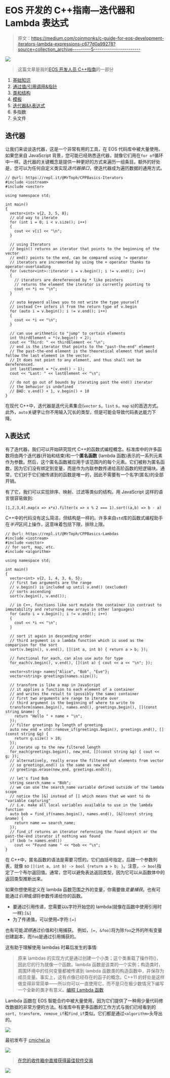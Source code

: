 # EOS 开发的 C++指南—迭代器和 Lambda 表达式

> 原文：<https://medium.com/coinmonks/c-guide-for-eos-development-iterators-lambda-expressions-c677d0a99278?source=collection_archive---------5----------------------->

![](img/7d4420f404ca3d1bb1e93313989c87a1.png)

> 这篇文章是我的[EOS 开发人员 C++指南](https://cmichel.io/categories/learneos)的一部分

1.  [基础知识](https://cmichel.io/cpp-guide-for-eos-development-basics/)
2.  [通过值/引用调用&指针](https://cmichel.io/cpp-guide-for-eos-development-call-by-value-reference/)
3.  [类和结构](https://cmichel.io/cpp-guide-for-eos-development-classes-and-structs/)
4.  [模板](https://cmichel.io/cpp-guide-for-eos-development-templates)
5.  [迭代器&λ表达式](https://cmichel.io/cpp-guide-for-eos-development-iterators-lambda-expressions)
6.  多指数
7.  头文件

## 迭代器

让我们来谈谈迭代器，这是一个非常有用的工具，在 EOS 代码库中被大量使用。如果您来自 JavaScript 背景，您可能已经熟悉迭代器，就像它们用在`for of`循环中一样。迭代器的关键概念是提供一种更好的方式来遍历一组条目。额外的好处是，您可以为任何自定义类实现*迭代器接口*，使迭代器成为遍历数据的通用方式。

```
// @url: https://repl.it/@MrToph/CPPBasics-Iterators
#include <iostream>
#include <vector>

using namespace std;

int main()
{
  vector<int> v{2, 3, 5, 8};
  // old way to iterate
  for (int i = 0; i < v.size(); i++)
  {
    cout << v[i] << "\n";
  }

  // using Iterators
  // begin() returns an iterator that points to the beginning of the vector
  // end() points to the end, can be compared using != operator
  // iterators are incremented by using the + operator thanks to operator-overloading
  for (vector<int>::iterator i = v.begin(); i != v.end(); i++)
  {
    // iterators are dereferenced by * like pointers
    // returns the element the iterator is currently pointing to
    cout << *i << "\n";
  }

  // auto keyword allows you to not write the type yourself
  // instead C++ infers it from the return type of v.begin
  for (auto i = v.begin(); i != v.end(); i++)
  {
    cout << *i << "\n";
  }

  // can use arithmetic to "jump" to certain elements
  int thirdElement = *(v.begin() + 2);
  cout << "Third: " << thirdElement << "\n";
  // end is the iterator that points to the "past-the-end" element
  // The past-the-end element is the theoretical element that would follow the last element in the vector.
  // It does not point to any element, and thus shall not be dereferenced.
  int lastElement = *(v.end() - 1);
  cout << "Last: " << lastElement << "\n";

  // do not go out of bounds by iterating past the end() iterator
  // the behavior is undefined
  // BAD: v.end() + 1, v.begin() + 10
}
```

在现代 C++中，迭代器是迭代元素集合(`vector` s，`list` s，`map` s)的首选方式。此外，`auto`关键字让你不用输入冗长的类型，但是可能会导致代码表达能力下降。

## λ表达式

有了迭代器，我们可以开始研究现代 C++的函数式编程概念。标准库中的许多函数将由两个迭代器(开始和结束)和一个**匿名函数** (lambda 函数)表示的一系列元素作为参数。然后，这个匿名函数被应用于该范围内的每个元素。它们被称为匿名函数，因为它们没有绑定到变量，而是作为内联参数传递给高阶函数的短逻辑块。通常，它们对于它们被传递到的函数是唯一的，因此不需要有一个名字(匿名)的全部开销。

有了它，我们可以实现排序、映射、过滤等类似的结构。用 JavaScript 这样的语言很容易做到:

```
[1,2,3,4].map(x => x*x).filter(x => x % 2 === 1).sort((a,b) => b - a)
```

C++中的代码没有这么简洁，但结构是一样的。许多来自`std`库的函数式编程助手在*半开*区间上操作，这意味着包括下限，排除上限。

```
// @url: https://repl.it/@MrToph/CPPBasics-Lambdas
#include <iostream>
#include <vector>
// for sort, map, etc.
#include <algorithm>

using namespace std;

int main()
{
  vector<int> v{2, 1, 4, 3, 6, 5};
  // first two arguments are the range
  // v.begin() is included up until v.end() (excluded)
  // sorts ascending
  sort(v.begin(), v.end());

  // in C++, functions like sort mutate the container (in contrast to immutability and returning new arrays in other languages)
  for (auto i = v.begin(); i != v.end(); i++)
  {
    cout << *i << "\n";
  }

  // sort it again in descending order
  // third argument is a lambda function which is used as the comparison for the sort
  sort(v.begin(), v.end(), [](int a, int b) { return a > b; });

  // functional for_each, can also use auto for type
  for_each(v.begin(), v.end(), [](int a) { cout << a << "\n"; });

  vector<string> names{"Alice", "Bob", "Eve"};
  vector<string> greetings(names.size());

  // transform is like a map in JavaScript
  // it applies a function to each element of a container
  // and writes the result to (possibly the same) container
  // first two arguments are range to iterate over
  // third argument is the beginning of where to write to
  transform(names.begin(), names.end(), greetings.begin(), [](const string &name) {
    return "Hello " + name + "\n";
  });
  // filter greetings by length of greeting
  auto new_end = std::remove_if(greetings.begin(), greetings.end(), [](const string &g) {
    return g.size() > 10;
  });
  // iterate up to the new filtered length
  for_each(greetings.begin(), new_end, [](const string &g) { cout << g; });
  // alternatively, really erase the filtered out elements from vector
  // so greetings.end() is the same as new_end
  // greetings.erase(new_end, greetings.end());

  // let's find Bob
  string search_name = "Bob";
  // we can use the search_name variable defined outside of the lambda scope
  // notice the [&] instead of [] which means that we want to do "variable capturing"
  // i.e. make all local variables available to use in the lambda function
  auto bob = find_if(names.begin(), names.end(), [&](const string &name) {
    return name == search_name;
  });
  // find_if returns an iterator referncing the found object or the past-the-end iterator if nothing was found
  if (bob != names.end())
    cout << "Found name " << *bob << "\n";
}
```

在 C++中，匿名函数的语法是需要习惯的。它们由括号指定，后跟一个参数列表，就像 so `[](int a, int b) -> bool {return a > b; }`。注意，`-> bool`指定了一个布尔返回值。通常，您可以避免表达返回类型，因为它可以从函数体中的返回类型推断出来。

如果你想使用定义在 lambda 函数范围之外的变量，你需要做*变量捕获*。也有可能通过*引用*或*值*将参数传递给你的函数。

*   要通过引用传递，您需要以`&`字符开始您的 lambda(就像在函数中使用引用时一样):`[&]`
*   为了传递值，可以使用`=`字符:`[=]`

也有可能*混搭*通过价值和引用捕获。
例如，`[=, &foo]`将为除`foo`之外的所有变量创建副本，而`foo`是通过引用捕获的。

这有助于理解使用 lambdas 时幕后发生的事情:

> 原来 lambdas 的实现方式是通过创建一个小类；这个类重载了操作符()，因此它的行为就像一个函数。lambda 函数是该类的一个实例；构造类时，周围环境中的任何变量都被传递到 lambda 函数类的构造函数中，并保存为成员变量。事实上，这有点像已经存在的函子的概念。C++11 的好处是这样做变得非常简单——所以你可以一直使用它，而不是只在极少数情况下编写一个全新的类才有意义。[编程 Lambda 函数](https://www.cprogramming.com/c++11/c++11-lambda-closures.html)

Lambda 函数在 EOS 智能合约中被大量使用，因为它们提供了一种用少量代码修改数据的非常方便的方法。标准库中有更多函数的工作方式与我们已经看到的`sort, transform, remove_if`和`find_if`类似。它们都是通过`<algorithm>`头导出的。

[![](img/2d451a641e23abf5003c1c69fae9c5f8.png)](https://learneos.one#modal)

最初发布于 [cmichel.io](https://cmichel.io/cpp-guide-for-eos-development-iterators-lambda-expressions/)

![](img/6e3d144816a09a7592e313b285360781.png)

> [在您的收件箱中直接获得最佳软件交易](https://coincodecap.com/?utm_source=coinmonks)

[![](img/7c0b3dfdcbfea594cc0ae7d4f9bf6fcb.png)](https://coincodecap.com/?utm_source=coinmonks)